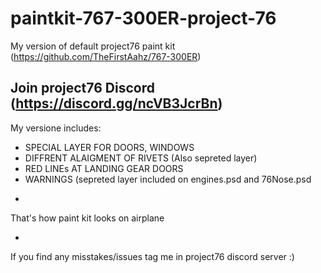 # paintkit-767-300ER-project-76

My version of default project76 paint kit (https://github.com/TheFirstAahz/767-300ER)

Join project76 Discord (https://discord.gg/ncVB3JcrBn)
-

My versione includes:
  *  SPECIAL LAYER FOR DOORS, WINDOWS
  *  DIFFRENT ALAIGMENT OF RIVETS (Also sepreted layer)
  *  RED LINEs AT LANDING GEAR DOORS
  *  WARNINGS (sepreted layer included on engines.psd and 76Nose.psd
-
That's how paint kit looks on airplane

-
If you find any misstakes/issues tag me in project76 discord server :)
